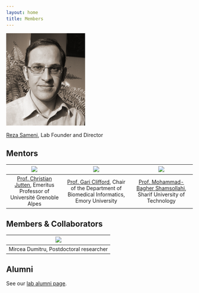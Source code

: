 ```yaml
---
layout: home
title: Members
---
```


<img height="250px" src="/assets/photos/rezasameni.jpg">

[Reza Sameni](https://sameni.info), Lab Founder and Director

## Mentors

| <img height="250px" src="/assets/photos/christianjutten.jpg"> | <img height="250px" src="/assets/photos/gariclifford.jpg"> | <img height="250px" src="/assets/photos/mohammadbaghershamsollahi.jpg"> |
| :---: | :---: | :---: |
| [Prof. Christian Jutten](http://www.gipsa-lab.fr/~christian.jutten/), Emeritus Professor of Université Grenoble Alpes | [Prof. Gari Clifford](http://gdclifford.info), Chair of the Department of Biomedical Informatics, Emory University | [Prof. Mohammad-Bagher Shamsollahi](http://sharif.edu/~mbshams/), Sharif University of Technology | 

<!--- To be added |  To be added | To be added | To be added --->
<!---  ... |  ... | ... | ... --->

## Members & Collaborators

| <img height="250px" src="/assets/photos/mirceadumitru.jpg"> |
| :---: |
| Mircea Dumitru, Postdoctoral researcher | 

<!---  Researcher | Name & Current Position | Research During Collaboration | Years --->
<!--- ------------ | ------------- | ------------- | ------------- --->
<!--- To be added |  To be added | To be added | To be added --->
<!---  ... |  ... | ... | ... --->

## Alumni
See our [lab alumni page](https://sameni.info/Team.html).
